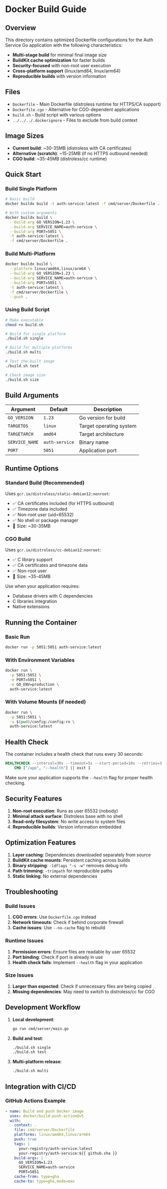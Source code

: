 # Docker Build Guide

## Overview

This directory contains optimized Dockerfile configurations for the Auth Service Go application with the following characteristics:

- **Multi-stage build** for minimal final image size
- **BuildKit cache optimization** for faster builds
- **Security-focused** with non-root user execution
- **Cross-platform support** (linux/amd64, linux/arm64)
- **Reproducible builds** with version information

## Files

- `Dockerfile` - Main Dockerfile (distroless runtime for HTTPS/CA support)
- `Dockerfile.cgo` - Alternative for CGO-dependent applications
- `build.sh` - Build script with various options
- `../../../.dockerignore` - Files to exclude from build context

## Image Sizes

- **Current build**: ~30-35MB (distroless with CA certificates)
- **Alternative (scratch)**: ~15-25MB (if no HTTPS outbound needed)
- **CGO build**: ~35-45MB (distroless/cc runtime)

## Quick Start

### Build Single Platform

```bash
# Basic build
docker buildx build -t auth-service:latest -f cmd/server/Dockerfile .

# With custom arguments
docker buildx build \
  --build-arg GO_VERSION=1.23 \
  --build-arg SERVICE_NAME=auth-service \
  --build-arg PORT=5051 \
  -t auth-service:latest \
  -f cmd/server/Dockerfile .
```

### Build Multi-Platform

```bash
docker buildx build \
  --platform linux/amd64,linux/arm64 \
  --build-arg GO_VERSION=1.23 \
  --build-arg SERVICE_NAME=auth-service \
  --build-arg PORT=5051 \
  -t auth-service:latest \
  -f cmd/server/Dockerfile \
  --push .
```

### Using Build Script

```bash
# Make executable
chmod +x build.sh

# Build for single platform
./build.sh single

# Build for multiple platforms
./build.sh multi

# Test the built image
./build.sh test

# Check image size
./build.sh size
```

## Build Arguments

| Argument | Default | Description |
|----------|---------|-------------|
| `GO_VERSION` | `1.23` | Go version for build |
| `TARGETOS` | `linux` | Target operating system |
| `TARGETARCH` | `amd64` | Target architecture |
| `SERVICE_NAME` | `auth-service` | Binary name |
| `PORT` | `5051` | Application port |

## Runtime Options

### Standard Build (Recommended)

Uses `gcr.io/distroless/static-debian12:nonroot`:
- ✅ CA certificates included (for HTTPS outbound)
- ✅ Timezone data included
- ✅ Non-root user (uid=65532)
- ✅ No shell or package manager
- 📏 Size: ~30-35MB

### CGO Build

Uses `gcr.io/distroless/cc-debian12:nonroot`:
- ✅ C library support
- ✅ CA certificates and timezone data
- ✅ Non-root user
- 📏 Size: ~35-45MB

Use when your application requires:
- Database drivers with C dependencies
- C libraries integration
- Native extensions

## Running the Container

### Basic Run

```bash
docker run -p 5051:5051 auth-service:latest
```

### With Environment Variables

```bash
docker run \
  -p 5051:5051 \
  -e PORT=5051 \
  -e GO_ENV=production \
  auth-service:latest
```

### With Volume Mounts (if needed)

```bash
docker run \
  -p 5051:5051 \
  -v $(pwd)/config:/config:ro \
  auth-service:latest
```

## Health Check

The container includes a health check that runs every 30 seconds:

```dockerfile
HEALTHCHECK --interval=30s --timeout=5s --start-period=10s --retries=3 \
    CMD ["/app", "--health"] || exit 1
```

Make sure your application supports the `--health` flag for proper health checking.

## Security Features

1. **Non-root execution**: Runs as user 65532 (nobody)
2. **Minimal attack surface**: Distroless base with no shell
3. **Read-only filesystem**: No write access to system files
4. **Reproducible builds**: Version information embedded

## Optimization Features

1. **Layer caching**: Dependencies downloaded separately from source
2. **BuildKit cache mounts**: Persistent caching across builds
3. **Binary stripping**: `-ldflags "-s -w"` removes debug info
4. **Path trimming**: `-trimpath` for reproducible paths
5. **Static linking**: No external dependencies

## Troubleshooting

### Build Issues

1. **CGO errors**: Use `Dockerfile.cgo` instead
2. **Network timeouts**: Check if behind corporate firewall
3. **Cache issues**: Use `--no-cache` flag to rebuild

### Runtime Issues

1. **Permission errors**: Ensure files are readable by user 65532
2. **Port binding**: Check if port is already in use
3. **Health check fails**: Implement `--health` flag in your application

### Size Issues

1. **Larger than expected**: Check if unnecessary files are being copied
2. **Missing dependencies**: May need to switch to distroless/cc for CGO

## Development Workflow

1. **Local development**:
   ```bash
   go run cmd/server/main.go
   ```

2. **Build and test**:
   ```bash
   ./build.sh single
   ./build.sh test
   ```

3. **Multi-platform release**:
   ```bash
   ./build.sh multi
   ```

## Integration with CI/CD

### GitHub Actions Example

```yaml
- name: Build and push Docker image
  uses: docker/build-push-action@v5
  with:
    context: .
    file: cmd/server/Dockerfile
    platforms: linux/amd64,linux/arm64
    push: true
    tags: |
      your-registry/auth-service:latest
      your-registry/auth-service:${{ github.sha }}
    build-args: |
      GO_VERSION=1.23
      SERVICE_NAME=auth-service
      PORT=5051
    cache-from: type=gha
    cache-to: type=gha,mode=max
```